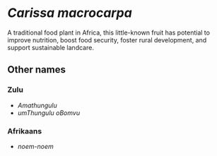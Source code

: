 # *Carissa macrocarpa*

A traditional food plant in Africa, this little-known fruit has potential to improve nutrition, boost food security, foster rural development, and support sustainable landcare.

## Other names

### Zulu
* *Amathungulu*
* *umThungulu oBomvu*

### Afrikaans
* *noem-noem*

